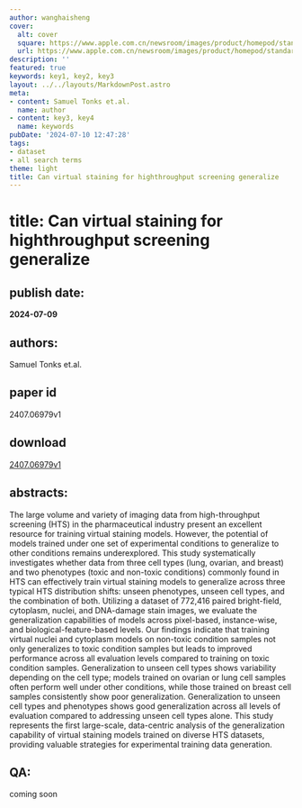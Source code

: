```yaml
---
author: wanghaisheng
cover:
  alt: cover
  square: https://www.apple.com.cn/newsroom/images/product/homepod/standard/Apple-HomePod-hero-230118_big.jpg.large_2x.jpg
  url: https://www.apple.com.cn/newsroom/images/product/homepod/standard/Apple-HomePod-hero-230118_big.jpg.large_2x.jpg
description: ''
featured: true
keywords: key1, key2, key3
layout: ../../layouts/MarkdownPost.astro
meta:
- content: Samuel Tonks et.al.
  name: author
- content: key3, key4
  name: keywords
pubDate: '2024-07-10 12:47:28'
tags:
- dataset
- all search terms
theme: light
title: Can virtual staining for highthroughput screening generalize
---
```


# title: Can virtual staining for highthroughput screening generalize 
## publish date: 
**2024-07-09** 
## authors: 
  Samuel Tonks et.al. 
## paper id
2407.06979v1
## download
[2407.06979v1](http://arxiv.org/abs/2407.06979v1)
## abstracts:
The large volume and variety of imaging data from high-throughput screening (HTS) in the pharmaceutical industry present an excellent resource for training virtual staining models. However, the potential of models trained under one set of experimental conditions to generalize to other conditions remains underexplored. This study systematically investigates whether data from three cell types (lung, ovarian, and breast) and two phenotypes (toxic and non-toxic conditions) commonly found in HTS can effectively train virtual staining models to generalize across three typical HTS distribution shifts: unseen phenotypes, unseen cell types, and the combination of both. Utilizing a dataset of 772,416 paired bright-field, cytoplasm, nuclei, and DNA-damage stain images, we evaluate the generalization capabilities of models across pixel-based, instance-wise, and biological-feature-based levels. Our findings indicate that training virtual nuclei and cytoplasm models on non-toxic condition samples not only generalizes to toxic condition samples but leads to improved performance across all evaluation levels compared to training on toxic condition samples. Generalization to unseen cell types shows variability depending on the cell type; models trained on ovarian or lung cell samples often perform well under other conditions, while those trained on breast cell samples consistently show poor generalization. Generalization to unseen cell types and phenotypes shows good generalization across all levels of evaluation compared to addressing unseen cell types alone. This study represents the first large-scale, data-centric analysis of the generalization capability of virtual staining models trained on diverse HTS datasets, providing valuable strategies for experimental training data generation.
## QA:
coming soon
